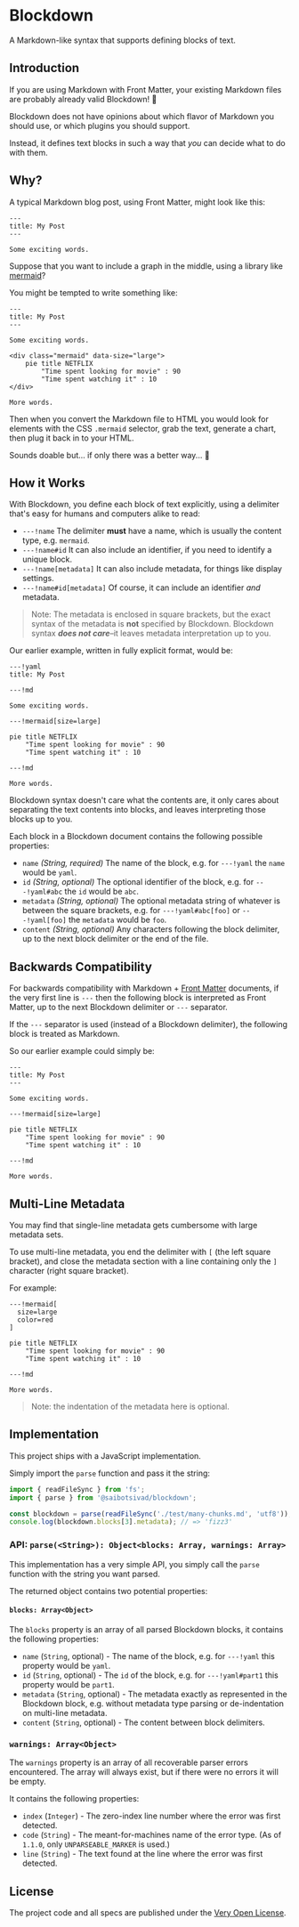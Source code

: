 # Blockdown

A Markdown-like syntax that supports defining blocks of text.

## Introduction

If you are using Markdown with Front Matter, your existing Markdown files are probably already valid Blockdown! 🎉

Blockdown does not have opinions about which flavor of Markdown you should use, or which plugins you should support.

Instead, it defines text blocks in such a way that *you* can decide what to do with them.

## Why?

A typical Markdown blog post, using Front Matter, might look like this:

```
---
title: My Post
---

Some exciting words.
```

Suppose that you want to include a graph in the middle, using a library like [mermaid](https://mermaidjs.github.io/)?

You might be tempted to write something like:

```
---
title: My Post
---

Some exciting words.

<div class="mermaid" data-size="large">
    pie title NETFLIX
        "Time spent looking for movie" : 90
        "Time spent watching it" : 10
</div>

More words.
```

Then when you convert the Markdown file to HTML you would look for elements with the CSS `.mermaid` selector, grab the text, generate a chart, then plug it back in to your HTML.

Sounds doable but... if only there was a better way... 🤔

## How it Works

With Blockdown, you define each block of text explicitly, using a delimiter that's easy for humans and computers alike to read:

* `---!name` The delimiter **must** have a name, which is usually the content type, e.g. `mermaid`.
* `---!name#id` It can also include an identifier, if you need to identify a unique block.
* `---!name[metadata]` It can also include metadata, for things like display settings.
* `---!name#id[metadata]` Of course, it can include an identifier *and* metadata.

> Note: The metadata is enclosed in square brackets, but the exact syntax of the metadata is **not** specified by Blockdown. Blockdown syntax ***does not care***–it leaves metadata interpretation up to you.

Our earlier example, written in fully explicit format, would be:

```
---!yaml
title: My Post

---!md

Some exciting words.

---!mermaid[size=large]

pie title NETFLIX
    "Time spent looking for movie" : 90
    "Time spent watching it" : 10

---!md

More words.
```

Blockdown syntax doesn't care what the contents are, it only cares about separating the text contents into blocks, and leaves interpreting those blocks up to you.

Each block in a Blockdown document contains the following possible properties:

* `name` *(String, required)* The name of the block, e.g. for `---!yaml` the `name` would be `yaml`.
* `id` *(String, optional)* The optional identifier of the block, e.g. for `---!yaml#abc` the `id` would be `abc`.
* `metadata` *(String, optional)* The optional metadata string of whatever is between the square brackets, e.g. for `---!yaml#abc[foo]` or `---!yaml[foo]` the `metadata` would be `foo`.
* `content` *(String, optional)* Any characters following the block delimiter, up to the next block delimiter or the end of the file.

## Backwards Compatibility

For backwards compatibility with Markdown + [Front Matter](https://jekyllrb.com/docs/front-matter/) documents, if the very first line is `---` then the following block is interpreted as Front Matter, up to the next Blockdown delimiter or `---` separator.

If the `---` separator is used (instead of a Blockdown delimiter), the following block is treated as Markdown.

So our earlier example could simply be:

```
---
title: My Post
---

Some exciting words.

---!mermaid[size=large]

pie title NETFLIX
    "Time spent looking for movie" : 90
    "Time spent watching it" : 10

---!md

More words.
```

## Multi-Line Metadata

You may find that single-line metadata gets cumbersome with large metadata sets.

To use multi-line metadata, you end the delimiter with `[` (the left square bracket), and close the metadata section with a line containing only the `]` character (right square bracket).

For example:

```
---!mermaid[
  size=large
  color=red
]

pie title NETFLIX
	"Time spent looking for movie" : 90
	"Time spent watching it" : 10

---!md

More words.
```

> Note: the indentation of the metadata here is optional.

## Implementation

This project ships with a JavaScript implementation.

Simply import the `parse` function and pass it the string:

```js
import { readFileSync } from 'fs';
import { parse } from '@saibotsivad/blockdown';

const blockdown = parse(readFileSync('./test/many-chunks.md', 'utf8'));
console.log(blockdown.blocks[3].metadata); // => 'fizz3'
```

### API: `parse(<String>): Object<blocks: Array, warnings: Array>`

This implementation has a very simple API, you simply call the `parse` function with the string you want parsed.

The returned object contains two potential properties:

#### `blocks: Array<Object>`

The `blocks` property is an array of all parsed Blockdown blocks, it
contains the following properties:

* `name` (`String`, optional) - The name of the block, e.g. for `---!yaml` this property would be `yaml`.
* `id` (`String`, optional) - The `id` of the block, e.g. for `---!yaml#part1` this property would be `part1`.
* `metadata` (`String`, optional) - The metadata exactly as represented in the Blockdown block, e.g. without metadata type parsing or de-indentation on multi-line metadata.
* `content` (`String`, optional) - The content between block delimiters.

### `warnings: Array<Object>`

The `warnings` property is an array of all recoverable parser errors encountered. The array will always exist, but if there were no errors it will be empty.

It contains the following properties:

* `index` (`Integer`) - The zero-index line number where the error was first detected.
* `code` (`String`) - The meant-for-machines name of the error type. (As of `1.1.0`, only `UNPARSEABLE_MARKER` is used.)
* `line` (`String`) - The text found at the line where the error was first detected.

## License

The project code and all specs are published under the [Very Open License](http://veryopenlicense.com/).
